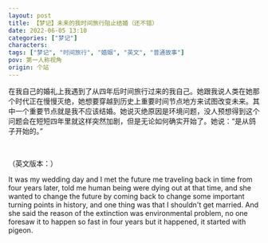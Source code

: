```yaml
---
layout: post
title: 【梦记】未来的我时间旅行阻止结婚（还不错）
date: 2022-06-05 13:10
categories: ["梦记"]
characters: 
tags: ["梦记", "时间旅行", "婚姻", "英文", "普通故事"]
pov: 第一人称视角
origin: 个站
---
```


在我自己的婚礼上我遇到了从四年后时间旅行过来的我自己。她跟我说人类在她那个时代正在慢慢灭绝，她想要穿越到历史上重要时间节点地方来试图改变未来。其中一个重要节点就是我不应该结婚。她说灭绝原因是环境问题，没人预想得到这个问题会在短短四年里就这样突然加剧，但是无论如何确实开始了。她说：“是从鸽子开始的。”

<br>

（英文版本：）

It was my wedding day and I met the future me traveling back in time from four years later, told me human being were dying out at that time, and she wanted to change the future by coming back to change some important turning points in history, and one thing was that I shouldn't get married. And she said the reason of the extinction was environmental problem, no one foresaw it to happen so fast in four years but it happened, it started with pigeon.
